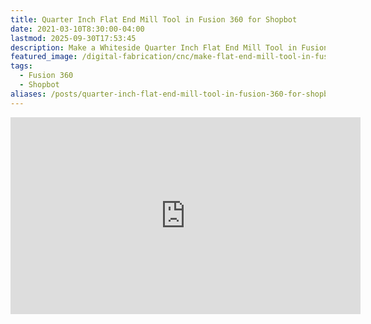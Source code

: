 ```yaml
---
title: Quarter Inch Flat End Mill Tool in Fusion 360 for Shopbot
date: 2021-03-10T8:30:00-04:00
lastmod: 2025-09-30T17:53:45
description: Make a Whiteside Quarter Inch Flat End Mill Tool in Fusion 360
featured_image: /digital-fabrication/cnc/make-flat-end-mill-tool-in-fusion-360.jpg
tags:
  - Fusion 360
  - Shopbot
aliases: /posts/quarter-inch-flat-end-mill-tool-in-fusion-360-for-shopbot/
---
```


<div class="iframe-16-9-container">
<iframe class="youTubeIframe" width="560" height="315" src="https://www.youtube.com/embed/M9MQzYrLhGQ?rel=0" title="YouTube video player" frameborder="0" allow="accelerometer; autoplay; clipboard-write; encrypted-media; gyroscope; picture-in-picture; web-share" referrerpolicy="strict-origin-when-cross-origin" allowfullscreen></iframe>
</div>
